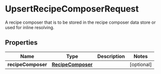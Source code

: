 

# UpsertRecipeComposerRequest

A recipe composer that is to be stored in the recipe composer data store or used for inline resolving.

## Properties

| Name | Type | Description | Notes |
|------------ | ------------- | ------------- | -------------|
|**recipeComposer** | [**RecipeComposer**](RecipeComposer.md) |  |  [optional] |



